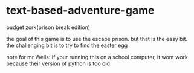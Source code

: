 # text-based-adventure-game
budget zork(prison break edition)


the goal of this game is to use the escape prison. but that is the easy bit. the challenging bit is to try to find the easter egg 

note for mr Wells: If your running this on a school computer, it wont work because their version of python is too old
